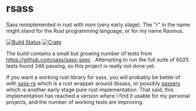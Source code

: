 # rsass

Sass reimplemented in rust with nom (very early stage).  The "r" in
the name might stand for the Rust programming language, or for my name
Rasmus.

[![Build Status](https://travis-ci.org/kaj/rsass.svg?branch=master)](https://travis-ci.org/kaj/rsass)
[![Crate](https://meritbadge.herokuapp.com/rsass)](https://crates.io/crates/rsass)

The build contains a small but growing number of tests from
https://github.com/sass/sass-spec .
Attempting to run the full suite of 6025 tests found 346 passing, so
this project is really not done yet.

If you want a working rust library for sass, you will probably be
better of with [sass-rs](https://crates.io/crates/sass-rs) which is a
rust wrapper around libsass, or possibly
[sassers](https://crates.io/crates/sassers) which is another early
stage pure rust implementation.
That said, this implementation has reached a version where I find it
usable for my personal projects, and the number of working tests are
improving.
